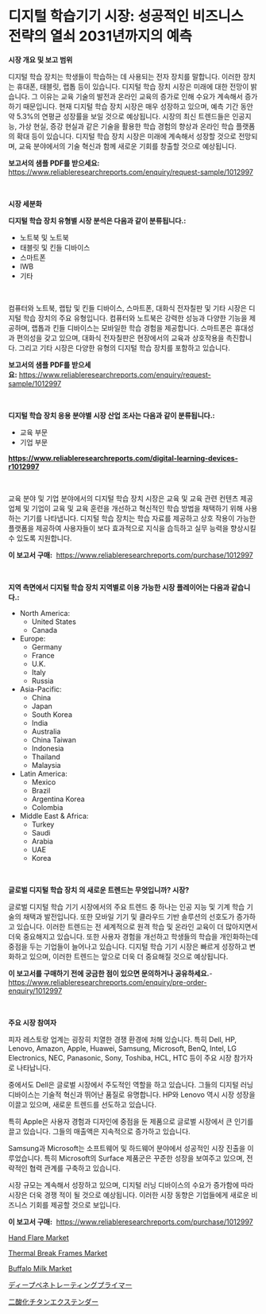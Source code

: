 <p><h1>디지털 학습기기 시장: 성공적인 비즈니스 전략의 열쇠 2031년까지의 예측</h1></p><p><strong>시장 개요 및 보고 범위</strong></p>
<p><p>디지털 학습 장치는 학생들이 학습하는 데 사용되는 전자 장치를 말합니다. 이러한 장치는 휴대폰, 태블릿, 랩톱 등이 있습니다. 디지털 학습 장치 시장은 미래에 대한 전망이 밝습니다. 그 이유는 교육 기술의 발전과 온라인 교육의 증가로 인해 수요가 계속해서 증가하기 때문입니다. 현재 디지털 학습 장치 시장은 매우 성장하고 있으며, 예측 기간 동안 약 5.3%의 연평균 성장률을 보일 것으로 예상됩니다. 시장의 최신 트렌드들은 인공지능, 가상 현실, 증강 현실과 같은 기술을 활용한 학습 경험의 향상과 온라인 학습 플랫폼의 확대 등이 있습니다. 디지털 학습 장치 시장은 미래에 계속해서 성장할 것으로 전망되며, 교육 분야에서의 기술 혁신과 함께 새로운 기회를 창출할 것으로 예상됩니다.</p></p>
<p><strong>보고서의 샘플 PDF를 받으세요:</strong> <a href="https://www.reliableresearchreports.com/enquiry/request-sample/1012997">https://www.reliableresearchreports.com/enquiry/request-sample/1012997</a></p>
<p>&nbsp;</p>
<p><strong>시장 세분화</strong></p>
<p><strong>디지털 학습 장치 유형별 시장 분석은 다음과 같이 분류됩니다.:</strong></p>
<p><ul><li>노트북 및 노트북</li><li>태블릿 및 킨들 디바이스</li><li>스마트폰</li><li>IWB</li><li>기타</li></ul></p>
<p>&nbsp;</p>
<p><p>컴퓨터와 노트북, 랩탑 및 킨들 디바이스, 스마트폰, 대화식 전자칠판 및 기타 시장은 디지털 학습 장치의 주요 유형입니다. 컴퓨터와 노트북은 강력한 성능과 다양한 기능을 제공하며, 랩톱과 킨들 디바이스는 모바일한 학습 경험을 제공합니다. 스마트폰은 휴대성과 편의성을 갖고 있으며, 대화식 전자칠판은 현장에서의 교육과 상호작용을 촉진합니다. 그리고 기타 시장은 다양한 유형의 디지털 학습 장치를 포함하고 있습니다.</p></p>
<p><strong>보고서의 샘플 PDF를 받으세요:</strong>&nbsp;<a href="https://www.reliableresearchreports.com/enquiry/request-sample/1012997">https://www.reliableresearchreports.com/enquiry/request-sample/1012997</a></p>
<p>&nbsp;</p>
<p><strong> 디지털 학습 장치 응용 분야별 시장 산업 조사는 다음과 같이 분류됩니다.:</strong></p>
<p><ul><li>교육 부문</li><li>기업 부문</li></ul></p>
<p><strong><a href="https://www.reliableresearchreports.com/digital-learning-devices-r1012997">https://www.reliableresearchreports.com/digital-learning-devices-r1012997</a></strong></p>
<p>&nbsp;</p>
<p><p>교육 분야 및 기업 분야에서의 디지털 학습 장치 시장은 교육 및 교육 관련 컨텐츠 제공 업체 및 기업이 교육 및 교육 훈련을 개선하고 혁신적인 학습 방법을 채택하기 위해 사용하는 기기를 나타냅니다. 디지털 학습 장치는 학습 자료를 제공하고 상호 작용이 가능한 플랫폼을 제공하여 사용자들이 보다 효과적으로 지식을 습득하고 실무 능력을 향상시킬 수 있도록 지원합니다.</p></p>
<p><strong>이 보고서 구매:</strong>&nbsp; <a href="https://www.reliableresearchreports.com/purchase/1012997">https://www.reliableresearchreports.com/purchase/1012997</a></p>
<p>&nbsp;</p>
<p><strong>지역 측면에서 디지털 학습 장치 지역별로 이용 가능한 시장 플레이어는 다음과 같습니다.:</strong></p>
<p><ul>
    <li>
        North America:
        <ul>
            <li>United States</li>
            <li>Canada</li>
        </ul>
    </li>
    <li>
        Europe:
        <ul>
            <li>Germany</li>
            <li>France</li>
            <li>U.K.</li>
            <li>Italy</li>
            <li>Russia</li>
        </ul>
    </li>
    <li>
        Asia-Pacific:
        <ul>
            <li>China</li>
            <li>Japan</li>
            <li>South Korea</li>
            <li>India</li>
            <li>Australia</li>
            <li>China Taiwan</li>
            <li>Indonesia</li>
            <li>Thailand</li>
            <li>Malaysia</li>
        </ul>
    </li>
    <li>
        Latin America:
        <ul>
            <li>Mexico</li>
            <li>Brazil</li>
            <li>Argentina Korea</li>
            <li>Colombia</li>
        </ul>
    </li>
    <li>
        Middle East & Africa:
        <ul>
            <li>Turkey</li>
            <li>Saudi</li>
            <li>Arabia</li>
            <li>UAE</li>
            <li>Korea</li>
        </ul>
    </li>
    </ul></p>
<p>&nbsp;</p>
<p><strong>글로벌 디지털 학습 장치 의 새로운 트렌드는 무엇입니까? 시장?</strong></p>
<p><p>글로벌 디지털 학습 기기 시장에서의 주요 트렌드 중 하나는 인공 지능 및 기계 학습 기술의 채택과 발전입니다. 또한 모바일 기기 및 클라우드 기반 솔루션의 선호도가 증가하고 있습니다. 이러한 트렌드는 전 세계적으로 원격 학습 및 온라인 교육이 더 많아지면서 더욱 중요해지고 있습니다. 또한 사용자 경험을 개선하고 학생들의 학습을 개인화하는데 중점을 두는 기업들이 늘어나고 있습니다. 디지털 학습 기기 시장은 빠르게 성장하고 변화하고 있으며, 이러한 트렌드는 앞으로 더욱 더 중요해질 것으로 예상됩니다.</p></p>
<p><strong>이 보고서를 구매하기 전에 궁금한 점이 있으면 문의하거나 공유하세요.</strong>- <a href="https://www.reliableresearchreports.com/enquiry/pre-order-enquiry/1012997">https://www.reliableresearchreports.com/enquiry/pre-order-enquiry/1012997</a></p>
<p>&nbsp;</p>
<p><strong>주요 시장 참여자</strong></p>
<p><p>피자 레스토랑 업계는 굉장히 치열한 경쟁 환경에 처해 있습니다. 특히 Dell, HP, Lenovo, Amazon, Apple, Huawei, Samsung, Microsoft, BenQ, Intel, LG Electronics, NEC, Panasonic, Sony, Toshiba, HCL, HTC 등이 주요 시장 참가자로 나타납니다.</p><p>중에서도 Dell은 글로벌 시장에서 주도적인 역할을 하고 있습니다. 그들의 디지털 러닝 디바이스는 기술적 혁신과 뛰어난 품질로 유명합니다. HP와 Lenovo 역시 시장 성장을 이끌고 있으며, 새로운 트렌드를 선도하고 있습니다.</p><p>특히 Apple은 사용자 경험과 디자인에 중점을 둔 제품으로 글로벌 시장에서 큰 인기를 끌고 있습니다. 그들의 매출액은 지속적으로 증가하고 있습니다.</p><p>Samsung과 Microsoft는 소프트웨어 및 하드웨어 분야에서 성공적인 시장 진출을 이루었습니다. 특히 Microsoft의 Surface 제품군은 꾸준한 성장을 보여주고 있으며, 전략적인 협력 관계를 구축하고 있습니다.</p><p>시장 규모는 계속해서 성장하고 있으며, 디지털 러닝 디바이스의 수요가 증가함에 따라 시장은 더욱 경쟁 적이 될 것으로 예상됩니다. 이러한 시장 동향은 기업들에게 새로운 비즈니스 기회를 제공할 것으로 보입니다.</p></p>
<p><strong>이 보고서 구매:</strong>&nbsp;&nbsp;<a href="https://www.reliableresearchreports.com/purchase/1012997">https://www.reliableresearchreports.com/purchase/1012997</a></p>
<p><p><a href="https://github.com/mancsybtousav/Market-Research-Report-List-2/blob/main/hand-flare-market.md">Hand Flare Market</a></p><p><a href="https://view.publitas.com/reportprime-1/analyzing-thermal-break-frames-market-global-industry-perspective-and-forecast-2024-to-2031/">Thermal Break Frames Market</a></p><p><a href="https://circular-yam-9b9.notion.site/Buffalo-Milk-Market-Share-Evolution-and-Market-Growth-Trends-2024-2031-41d42aa0f038491282bb11fe357aa98f">Buffalo Milk Market</a></p><p><a href="https://github.com/KaydenJohns1964/Market-Research-Report-List-1/blob/main/238962729632.md">ディープペネトレーティングプライマー</a></p><p><a href="https://github.com/marbadji/Market-Research-Report-List-1/blob/main/174232429631.md">二酸化チタンエクステンダー</a></p></p>